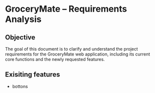 # GroceryMate – Requirements Analysis
## Objective
The goal of this document is to clarify and understand the project requirements 
for the GroceryMate web application, including its current core functions and the 
newly requested features.
## Exisiting features
- bottons